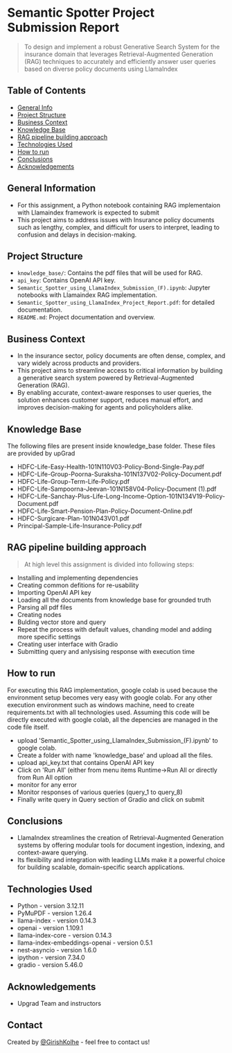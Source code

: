 # Semantic Spotter Project Submission Report 
> To design and implement a robust Generative Search System for the insurance domain that leverages Retrieval-Augmented Generation (RAG) techniques to accurately and efficiently answer user queries based on diverse policy documents using LlamaIndex

## Table of Contents
* [General Info](#general-information)
* [Project Structure](#project-structure)
* [Business Context](#business-context)
* [Knowledge Base](#knowledge-base)
* [RAG pipeline building approach](#rag-pipeline-building-approach)
* [Technologies Used](#technologies-used)
* [How to run](#how-to-run)
* [Conclusions](#conclusions)
* [Acknowledgements](#acknowledgements)

  
## General Information
- For this assignment, a Python notebook containing RAG implementaion with Llamaindex framework is expected to submit
- This project aims to address issues with Insurance policy documents such as lengthy, complex, and difficult for users to interpret, leading to confusion and delays in decision-making.

## Project Structure
- `knowledge_base/`: Contains the pdf files that will be used for RAG.
- `api_key`: Contains OpenAI API key.
- `Semantic_Spotter_using_LlamaIndex_Submission_(F).ipynb`: Jupyter notebooks with Llamaindex RAG implementation.
- `Semantic_Spotter_using_LlamaIndex_Project_Report.pdf`: for detailed documentation.
- `README.md`: Project documentation and overview.

## Business Context
- In the insurance sector, policy documents are often dense, complex, and vary widely across products and providers.  
- This project aims to streamline access to critical information by building a generative search system powered by Retrieval-Augmented Generation (RAG). 
- By enabling accurate, context-aware responses to user queries, the solution enhances customer support, reduces manual effort, and improves decision-making for agents and policyholders alike.

## Knowledge Base
The following files are present inside knowledge_base folder. These files are provided by upGrad
- HDFC-Life-Easy-Health-101N110V03-Policy-Bond-Single-Pay.pdf
- HDFC-Life-Group-Poorna-Suraksha-101N137V02-Policy-Document.pdf
- HDFC-Life-Group-Term-Life-Policy.pdf
- HDFC-Life-Sampoorna-Jeevan-101N158V04-Policy-Document (1).pdf
- HDFC-Life-Sanchay-Plus-Life-Long-Income-Option-101N134V19-Policy-Document.pdf
- HDFC-Life-Smart-Pension-Plan-Policy-Document-Online.pdf
- HDFC-Surgicare-Plan-101N043V01.pdf
- Principal-Sample-Life-Insurance-Policy.pdf

## RAG pipeline building approach
> At high level this assignment is divided into following steps:
- Installing and implementing dependencies
- Creating common defitions for re-usability 
- Importing OpenAI API key 
- Loading all the documents from knowledge base for grounded truth
- Parsing all pdf files
- Creating nodes
- Bulding vector store and query
- Repeat the process with default values, chanding model and adding more specific settings
- Creating user interface with Gradio
- Submitting query and anlysising response with execution time

## How to run
For executing this RAG implementation, google colab is used because the environment setup becomes very easy with google colab. For any other execution environment such as windows machine, need to create requirements.txt with all technologies used.
Assuming this code will be directly executed with google colab, all the depencies are managed in the code file itself.
- upload 'Semantic_Spotter_using_LlamaIndex_Submission_(F).ipynb' to google colab.  
- Create a folder with name 'knowledge_base' and upload all the files.
- upload api_key.txt that contains OpenAI API key
- Click on 'Run All' (either from menu items Runtime->Run All or directly from Run All option
- monitor for any error
- Monitor responses of various queries (query_1 to query_8)
- Finally write query in Query section of Gradio and click on submit

## Conclusions
- LlamaIndex streamlines the creation of Retrieval-Augmented Generation systems by offering modular tools for document ingestion, indexing, and context-aware querying. 
- Its flexibility and integration with leading LLMs make it a powerful choice for building scalable, domain-specific search applications.


## Technologies Used
- Python - version 3.12.11
- PyMuPDF - version 1.26.4
- llama-index - version 0.14.3
- openai - version 1.109.1
- llama-index-core - version 0.14.3
- llama-index-embeddings-openai - version 0.5.1
- nest-asyncio - version 1.6.0
- ipython - version 7.34.0
- gradio - version 5.46.0
                           
## Acknowledgements
- Upgrad Team and instructors

## Contact
Created by [@GirishKolhe](https://github.com/GirishKolhe) - feel free to contact us!
